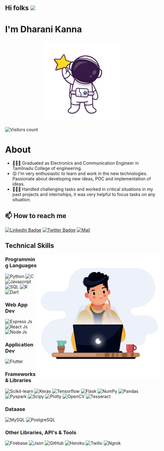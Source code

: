 
## Hi folks  <img src="https://raw.githubusercontent.com/MartinHeinz/MartinHeinz/master/wave.gif" width="30px">

# I'm Dharani Kanna <h2 align="center"><img src="https://github.com/Dharanikanna/Dharanikanna/blob/main/asset/baby.gif" width="250px" /> </h2>

![Visitors count](https://komarev.com/ghpvc/?username=Dharanikanna&labelColor=black&label=Profile+Views&color=33cc99)

# About

- 👨🏽‍🎓 Graduated as Electronics and Communication Engineer in Tamilnadu College of engineering.
- 😲 I'm very enthusiastic to learn and work in the new technologies. Passionate about developing new ideas, POC and implementation of ideas.
- 🤹🏽‍♂️ Handled challenging tasks and worked in critical situations in my past projects and internships, it was very helpful to focus tasks on any situation.

## 📫 How to reach me

[![Linkedin Badge](https://img.shields.io/badge/-LinkedIn-blue?logo=linkedin)](https://www.linkedin.com/in/dharanikanna)
[![Twitter Badge](https://img.shields.io/badge/-Twitter-00acee?style=flat-square&logo=Twitter&logoColor=white)](https://twitter.com/Dharani_Kanna)
[![Mail](https://img.shields.io/badge/-Mail-blue?logo=Gmail&logoColor=white)](mailto:dharanikanna1999@gmail.com)


## Technical Skills

<img align="right" alt="GIF" src="https://github.com/Dharanikanna/Dharanikanna/blob/main/asset/coder.gif" width="400px" />

### Programming Languages

<p>
    <img alt="Python" src="https://img.shields.io/badge/Python-blue?logo=python&logoColor=white">
    <img alt="C" src="https://img.shields.io/badge/C-blue?logo=c&logoColor=white">
    <img alt="Javascript" src="https://img.shields.io/badge/JavaScript-blue?logo=javascript&logoColor=white">
    <img alt="SQL" src="https://custom-icon-badges.herokuapp.com/badge/SQL-blue.svg?logo=database&logoColor=white">
    <img alt="R" src="https://img.shields.io/badge/-R-blue?logo=r&logoColor=white">
    <img alt="Dart" src="https://img.shields.io/badge/-Dart-blue?logo=Dart&logoColor=white">

</p>

### Web App Dev

<p>
    <img alt="Express Js" src="https://img.shields.io/badge/-Express Js-blue?logo=express&logoColor=white">
    <img alt="React Js" src="https://img.shields.io/badge/-React%20Js-blue?logo=react&logoColor=white">
    <img alt="Node Js" src="https://img.shields.io/badge/-Node%20js-blue?logo=javascript&logoColor=white">

</p>


### Application Dev

<p>
    <img alt="Flutter" src="https://img.shields.io/badge/-Flutter-blue?logo=flutter&logoColor=white">


</p>


### Frameworks & Libraries

<p>
    <img alt="Scikit-learn" src="https://img.shields.io/badge/scikit_learn-blue?logo=scikit-learn&logoColor=white">
    <img alt="Keras" src="https://img.shields.io/badge/Keras-blue?logo=Keras&logoColor=white">
    <img alt="Tensorflow" src="https://img.shields.io/badge/TensorFlow-blue?logo=tensorflow&logoColor=white">
    <img alt="Flask" src="https://img.shields.io/badge/Flask-blue?logo=flask&logoColor=white">
    <img alt="NumPy" src="https://img.shields.io/badge/Numpy-blue?logo=numpy&logoColor=white">
    <img alt="Pandas" src="https://img.shields.io/badge/Pandas-blue?logo=pandas&logoColor=white">
    <img alt="Pyspark" src="https://img.shields.io/badge/PySpark-blue?logo=apachespark&logoColor=white">
    <img alt="Scipy" src="https://img.shields.io/badge/SciPy-blue?logo=SciPy&logoColor=white">
    <img alt="Plotly" src="https://img.shields.io/badge/Plotly-blue?logo=plotly&logoColor=white">
    <img alt="OpenCV" src="https://img.shields.io/badge/OpenCV-blue?logo=OpenCV&logoColor=white">
    <img alt="Tesseract" src="https://img.shields.io/badge/Tesseract-blue?logo=OpenCV&logoColor=white">

</p>

### Dataase

<p>
   <img alt="MySQL" src ="https://img.shields.io/badge/-MySql-blue?logo=mysql&logoColor=white">
  <img alt="PostgreSQL" src ="https://img.shields.io/badge/PostgreSQL-blue?logo=postgresql&logoColor=white">
</p>


### Other Libraries, API's & Tools
   
<p>
    <img alt="Firebase" src="https://img.shields.io/badge/Firebase-blue?logo=Firebase&logoColor=white">
    <img alt="Json" src="https://img.shields.io/badge/JSON-blue?logo=json&logoColor=white">
    <img alt="GitHub" src="https://img.shields.io/badge/GitHub%20Pages-blue?logo=github&logoColor=white">
    <img alt="Heroku" src="https://img.shields.io/badge/Heroku-blue?logo=heroku&logoColor=white">
    <img alt="Twilio" src="https://img.shields.io/badge/-Twilio-blue?logo=twilio&logoColor=white">
    <img alt="Ngrok" src="https://img.shields.io/badge/-Ngrok-blue?logo=ngrok&logoColor=white">

</p>


<!--
**Dharanikanna/Dharanikanna** is a ✨ _special_ ✨ repository because its `README.md` (this file) appears on your GitHub profile.

Here are some ideas to get you started:

- 🔭 I’m currently working on ...
- 🌱 I’m currently learning ...
- 👯 I’m looking to collaborate on ...
- 🤔 I’m looking for help with ...
- 💬 Ask me about ...
- 📫 How to reach me: ...
- 😄 Pronouns: ...
- ⚡ Fun fact: ...
-->
